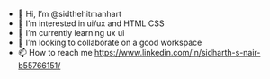 - 👋 Hi, I’m @sidthehitmanhart
- 👀 I’m interested in ui/ux and HTML CSS
- 🌱 I’m currently learning ux ui
- 💞️ I’m looking to collaborate on a good workspace
- 📫 How to reach me https://www.linkedin.com/in/sidharth-s-nair-b55766151/

<!---
sidthehitmanhart/sidthehitmanhart is a ✨ special ✨ repository because its `README.md` (this file) appears on your GitHub profile.
You can click the Preview link to take a look at your changes.
--->
